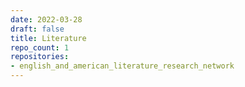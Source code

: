 ```yaml
---
date: 2022-03-28
draft: false
title: Literature
repo_count: 1
repositories:
- english_and_american_literature_research_network
---
```



